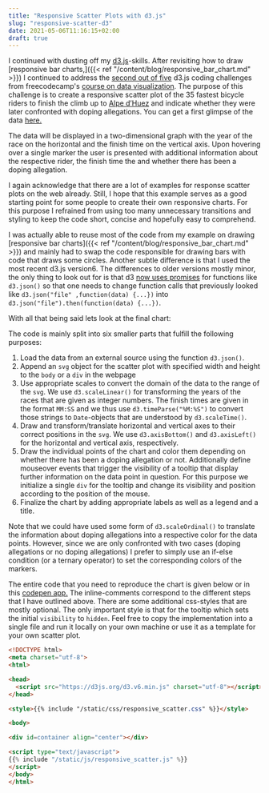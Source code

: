 ```yaml
---
title: "Responsive Scatter Plots with d3.js"
slug: "responsive-scatter-d3"
date: 2021-05-06T11:16:15+02:00
draft: true
---
```

I continued with dusting off my [d3.js](https://d3js.org/)-skills. After revisiting how to draw [responsive bar charts,]({{< ref "/content/blog/responsive_bar_chart.md" >}}) I continued to address the [second out of five](https://www.freecodecamp.org/learn/data-visualization/data-visualization-projects/visualize-data-with-a-scatterplot-graph) d3.js coding challenges from freecodecamp's [course on data visualization](https://www.freecodecamp.org/learn/data-visualization/). The purpose of this challenge is to create a responsive scatter plot of the 35 fastest bicycle riders to finish the climb up to [Alpe d’Huez](https://en.wikipedia.org/wiki/Alpe_d%27Huez#Cycle_racing) and indicate whether they were later confronted with doping allegations. You can get a first glimpse of the data [here.](https://raw.githubusercontent.com/freeCodeCamp/ProjectReferenceData/master/cyclist-data.json)

The data will be displayed in a two-dimensional graph with the year of the race on the horizontal and the finish time on the vertical axis. Upon hovering over a single marker the user is presented with additional information about the respective rider, the finish time the and whether there has been a doping allegation.

I again acknowledge that there are a lot of examples for response scatter plots on the web already. Still, I hope that this example serves as a good starting point for some people to create their own responsive charts. For this purpose I refrained from using too many unnecessary transitions and styling to keep the code short, concise and hopefully easy to comprehend.  

I was actually able to reuse most of the code from my example on drawing [responsive bar charts]({{< ref "/content/blog/responsive_bar_chart.md" >}}) and mainly had to swap the code responsible for drawing bars with code that draws some circles. Another subtle difference is that I used the most recent d3.js version6. The differences to older versions mostly minor, the only thing to look out for is that d3 [now uses promises](https://stackoverflow.com/questions/62459342/compatibility-between-v4-and-v5-of-d3-js) for functions like `d3.json()` so that one needs to change function calls that previously looked like `d3.json("file" ,function(data) {...})` into `d3.json("file").then(function(data) {...})`.

With all that being said lets look at the final chart:

<script src="https://d3js.org/d3.v6.min.js"></script>

<link rel="stylesheet" href="/css/responsive_scatter.css">

<div id=container align="center"></div>

<script src="/js/responsive_scatter.js"></script>

The code is mainly split into six smaller parts that fulfill the following purposes:

1. Load the data from an external source using the function `d3.json()`.
2. Append an `svg` object for the scatter plot with specified width and height to the `body` or a `div` in the webpage
3. Use appropriate scales to convert the domain of the data to the range of the `svg`. We use `d3.scaleLinear()` for transforming the years of the races that are given as integer numbers. The finish times are given in the format `MM:SS` and we thus use `d3.timeParse("%M:%S")` to convert those strings to `Date`-objects that are understood by `d3.scaleTime()`.
4. Draw and transform/translate horizontal and vertical axes to their correct positions in the `svg`. We use `d3.axisBottom()` and `d3.axisLeft()` for the horizontal and vertical axis, respectively.
5. Draw the individual points of the chart and color them depending on whether there has been a doping allegation or not. Additionally define mouseover events that trigger the visibility of a tooltip that display further information on the data point in question. For this purpose we initialize a single `div` for the tooltip and change its visibility and position according to the position of the mouse.
6. Finalize the chart by adding appropriate labels as well as a legend and a title.

Note that we could have used some form of `d3.scaleOrdinal()` to translate the information about doping allegations into a respective color for the data points. However, since we are only confronted with two cases (doping allegations or no doping allegations) I prefer to simply use an if-else condition (or a ternary operator) to set the corresponding colors of the markers.

The entire code that you need to reproduce the chart is given below or in this [codepen app.](https://codepen.io/marcwie/pen/MWpWVmQ) The inline-comments correspond to the different steps that I have outlined above. There are some additional css-styles that are mostly optional. The only important style is that for the tooltip which sets the initial `visibility` to `hidden`. Feel free to copy the implementation into a single file and run it locally on your own machine or use it as a template for your own scatter plot.

```html
<!DOCTYPE html>
<meta charset="utf-8">
<html>

<head>
  <script src="https://d3js.org/d3.v6.min.js" charset="utf-8"></script>
</head>

<style>{{% include "/static/css/responsive_scatter.css" %}}</style>

<body>

<div id=container align="center"></div>

<script type="text/javascript">
{{% include "/static/js/responsive_scatter.js" %}}
</script>
</body>
</html>
```

